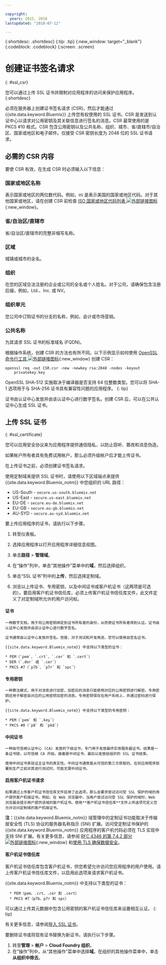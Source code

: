 ```yaml
---

copyright:
  years: 2015, 2018
lastupdated: "2018-07-12"

---
```


{:shortdesc: .shortdesc}
{:tip: .tip}
{:new_window: target="_blank"}
{:codeblock: .codeblock}
{:screen: .screen}

# 创建证书签名请求
{: #ssl_csr}

您可以通过上传 SSL 证书并限制对应用程序的访问来保护应用程序。
{:shortdesc}

必须在服务器上创建证书签名请求 (CSR)，然后才能通过 {{site.data.keyword.Bluemix}} 上传您有权使用的 SSL 证书。CSR 是发送到认证中心以请求对公用密钥及其关联信息进行签名的消息。CSR 最常使用的是 PKCS #10 格式。CSR 包含公用密钥以及公共名称、组织、城市、省/直辖市/自治区、国家或地区和电子邮件。仅接受 CSR 密钥长度为 2048 位的 SSL 证书请求。

## 必需的 CSR 内容

要使 CSR 有效，在生成 CSR 时必须输入以下信息：

### 国家或地区名称

  表示国家或地区的两位数代码。例如，`US` 是表示美国的国家或地区代码。对于其他国家或地区，请在创建 CSR 前检查 [ISO 国家或地区代码列表 ![外部链接图标](../icons/launch-glyph.svg "外部链接图标")](https://www.iso.org/obp/ui/#search){:new_window}。

### 省/自治区/直辖市

  省/自治区/直辖市的完整非缩写名称。

### 区域

  城镇或城市的全名。

### 组织

  在您的区域合法注册的企业或公司的全名或个人姓名。对于公司，请确保包含注册后缀，例如，Ltd.、Inc. 或 NV。

### 组织单元

  您公司中订购证书的分支的名称，例如，会计或市场营销。

### 公共名称

  为其请求 SSL 证书的标准域名 (FQDN)。

根据操作系统，创建 CSR 的方法也有所不同。以下示例显示如何使用 [OpenSSL 命令行工具 ![外部链接图标](../icons/launch-glyph.svg "外部链接图标")](http://www.openssl.org/){:new_window} 创建 CSR：

```
openssl req -out CSR.csr -new -newkey rsa:2048 -nodes -keyout
    privatekey.key
```

OpenSSL SHA-512 实施取决于编译器是否支持 64 位整数类型。您可以将 SHA-1 选项用于与 SHA-256 证书具有兼容性问题的应用程序。
{: tip}

证书由认证中心发放并由该认证中心进行数字签名。创建 CSR 后，可以在公共认证中心生成 SSL 证书。

## 上传 SSL 证书
{: #ssl_certificate}

您可以应用安全协议来为应用程序提供通信隐私，以防止窃听、篡改和消息伪造。

如果帐户所有者具有免费试用帐户，那么必须升级帐户后才能上传证书。

在上传证书之前，必须创建证书签名请求。

使用定制域来提供 SSL 证书时，请使用以下区域端点来提供 {{site.data.keyword.Bluemix_notm}} 中您组织的 URL 路径：

* US-South - `secure.us-south.bluemix.net`
* US-East - `secure.us-east.bluemix.net`
* EU-DE - `secure.eu-de.bluemix.net`
* EU-GB - `secure.eu-gb.bluemix.net`
* AU-SYD - `secure.au-syd.bluemix.net`

要上传应用程序的证书，请执行以下步骤。

1. 转至仪表板。

2. 选择应用程序以打开应用程序详细信息视图。

3. 单击**路径** > **管理域**。

4. 在“操作”列中，单击“其他操作”菜单中的**域**，然后选择组织。

5. 单击“SSL 证书”列中的**上传**，然后选择定制域。

6. 浏览以上传证书、专用密钥，以及中间证书或客户机证书（这两项是可选的）。要启用客户机证书信任库，必须上传客户机证书信任库文件，此文件定义了对定制域所允许的用户访问权。

  #### 证书

    一种数字文档，用于将公用密钥绑定到证书所有者的身份，从而使证书所有者得到认证。证书由认证中心发放并由该认证中心进行数字签名。

    证书通常由认证中心发放并签名。但是，对于测试和开发用途，您可以使用自签名证书。

    {{site.data.keyword.Bluemix_notm}} 中支持以下类型的证书：

	* PEM（`pem`、`.crt`、`.cer` 和 `.cert`）
	* DER（`.der` 或 `.cer`）
	* PKCS #7（`p7b`、`p7r` 和 `spc`）

  #### 专用密钥

    一种算法模式，用于对消息进行加密，加密后的消息只能使用对应的公用密钥进行解密。专用密钥还用于解密由对应的公用密钥加密的消息。专用密钥保存在用户系统上，并通过密码进行保护。

    {{site.data.keyword.Bluemix_notm}} 中支持以下类型的专用密钥：

    * PEM（`pem` 和 `.key`） 
    * PKCS #8（`p8` 和 `pk8`）

  #### 中间证书

    一种由可信根认证中心 (CA) 发放的下级证书，专门用于发放最终实体服务器证书。结果是一条证书链，以可信根 CA 开始，接着是中间证书，最后以发放给组织的 SSL 证书结束。

    使用中间证书来验证主证书的真实性。中间证书通常是从可信的第三方获取的。在将应用程序部署到生产之前对其进行测试时，可能无需中间证书。

  #### 启用客户机证书请求

    如果通过上传客户机证书信任库文件启用了此选项，那么会要求尝试访问受 SSL 保护的域的用户提供客户机端证书。例如，在 Web 浏览器中，当用户尝试访问受 SSL 保护的域时，Web 浏览器会提示用户提供该域的客户机证书。使用**客户机证书信任库**文件上传选项可定义您允许访问定制域的客户机端证书。

  **注：**{{site.data.keyword.Bluemix_notm}} 域管理中的定制证书功能取决于传输层安全性 (TLS) 协议的服务器名称指示 (SNI) 扩展。访问受定制证书保护的 {{site.data.keyword.Bluemix_notm}} 应用程序的客户机代码必须在 TLS 实现中支持 SNI 扩展。有关更多信息，请参阅 [RFC 4346 的第 7.4.2 部分 ![外部链接图标](../icons/launch-glyph.svg "外部链接图标")](http://tools.ietf.org/html/rfc4346#section-7.4.2){:new_window} 和[使用 TLS 确保数据安全](/docs/get-support/appsectls.html)。

  #### 客户机证书信任库

  客户机证书信任库包含客户机证书，供您希望允许访问您应用程序的用户使用。请上传客户机证书信任库文件，以启用此选项来请求客户机证书。

   {{site.data.keyword.Bluemix_notm}} 中支持以下类型的证书：

      * PEM（pem、.crt、.cer 和 .cert）
      * PKCS #7（p7b、p7r 和 spc）

  可以通过上传其元数据中包含公用密钥的客户机证书信任库来设置相互认证。
  {: tip}

有关更多信息，请参阅[导入 SSL 证书](/docs/infrastructure/ssl-certificates/import-ssl-certificate.html#import-an-ssl-certificate)。

要删除证书或将现有证书替换为新证书，请执行以下步骤。

1. 转至**管理** > **帐户** > **Cloud Foundry 组织**。
2. 在“操作”列中，从“其他操作”菜单中选择**域**。在组织的其他操作菜单中，单击**从组织中除去**。
